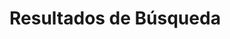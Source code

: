   <h1>Resultados de Búsqueda</h1>
  <div id="search-results" class="list-group list-group-flush"></div>
  <script>
    window.store = {
      {% for collection in site.collections %}
        {% assign name = collection.label %}
        {% assign name_url = name | replace: ' ','-' %}
        {% for entry in site.[name] %}
          "{{ entry.url | slugify }}": {
            "tags": [{% for e in entry.tags %} "{{e}}"{% if forloop.index < forloo.lenght %},{%endif%}{%endfor%}],
            "title": "{{ entry.title | xml_escape }}",
            "author": "{{ entry.author | xml_escape }}",
            "category": "{{ entry.category | xml_escape }}",
            "content": {{ entry.content | strip_html | truncatewords: 20| strip_newlines | jsonify }},
            "url": "{{site.baseurl}}{{ entry.url | xml_escape }}",
            "position": "{{forloop.index}} de {{forloop.length}}"
          },
        {% endfor %}
      {% endfor %}    
    };
console.log(window.store)
  </script>
   <!-- buscador -->
    <script defer src="{{ '/assets/js/lunr.min.js' | relative_url }}"></script>
    <script defer src="{{ '/assets/js/search.js' | relative_url }}"></script>
